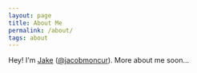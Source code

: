 ```yaml
---
layout: page
title: About Me
permalink: /about/
tags: about
---
```


Hey! I'm [Jake](http://jacobmoncur.github.io) ([@jacobmoncur](https://twitter.com/jacobmoncur)). More about me soon... 
